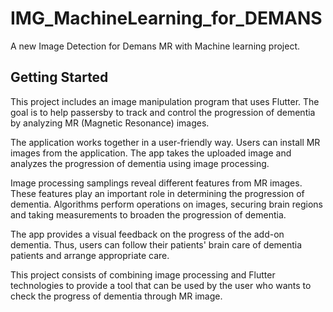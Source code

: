 # IMG_MachineLearning_for_DEMANS

A new Image Detection for Demans MR with Machine learning project.

## Getting Started

This project includes an image manipulation program that uses Flutter. The goal is to help passersby to track and control the progression of dementia by analyzing MR (Magnetic Resonance) images.

The application works together in a user-friendly way. Users can install MR images from the application. The app takes the uploaded image and analyzes the progression of dementia using image processing.

Image processing samplings reveal different features from MR images. These features play an important role in determining the progression of dementia. Algorithms perform operations on images, securing brain regions and taking measurements to broaden the progression of dementia.

The app provides a visual feedback on the progress of the add-on dementia. Thus, users can follow their patients' brain care of dementia patients and arrange appropriate care.

This project consists of combining image processing and Flutter technologies to provide a tool that can be used by the user who wants to check the progress of dementia through MR image.
